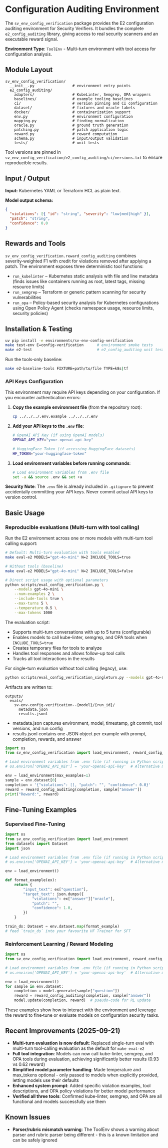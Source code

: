 # Configuration Auditing Environment

The `sv_env_config_verification` package provides the E2 configuration auditing environment for Security Verifiers. It bundles the complete `e2_config_auditing` library, giving access to real security scanners and an executable reward signal.

**Environment Type**: `ToolEnv` - Multi-turn environment with tool access for configuration analysis.

## Module Layout

```text
sv_env_config_verification/
  __init__.py                 # environment entry points
  e2_config_auditing/
    adapters/                 # KubeLinter, Semgrep, OPA wrappers
    baselines/                # example tooling baselines
    ci/                       # version pinning and CI configuration
    dataset/                  # fixtures and oracle labels
    docker/                   # containerization support
    env.py                    # environment configuration
    mapping.py                # finding normalization
    oracle.py                 # ground truth generation
    patching.py               # patch application logic
    reward.py                 # reward computation
    schema.py                 # input/output validation
    tests/                    # unit tests
```

Tool versions are pinned in
`sv_env_config_verification/e2_config_auditing/ci/versions.txt` to ensure
reproducible results.

## Input / Output

**Input:** Kubernetes YAML or Terraform HCL as plain text.

**Model output schema:**

```json
{
  "violations": [{ "id": "string", "severity": "low|med|high" }],
  "patch": "string",
  "confidence": 0.0
}
```

## Rewards and Tools

`sv_env_config_verification.reward_config_auditing` combines
severity‑weighted F1 with credit for violations removed after applying a patch.
The environment exposes three deterministic tool functions:

- `run_kubelinter` – Kubernetes static analysis with file and line metadata (finds issues like containers running as root, latest tags, missing resource limits)
- `run_semgrep` – Terraform or generic pattern scanning for security vulnerabilities
- `run_opa` – Policy-based security analysis for Kubernetes configurations using Open Policy Agent (checks namespace usage, resource limits, security policies)

## Installation & Testing

```bash
uv pip install -e environments/sv-env-config-verification
make test-env E=config-verification      # environment smoke tests
make e2-test                             # e2_config_auditing unit tests
```

Run the tools‑only baseline:

```bash
make e2-baseline-tools FIXTURE=path/to/file TYPE=k8s|tf
```

### API Keys Configuration

This environment may require API keys depending on your configuration. If you encounter authentication errors:

1. **Copy the example environment file** (from the repository root):

   ```bash
   cp ../../../.env.example ../../../.env
   ```

2. **Add your API keys to the `.env` file**:

   ```bash
   # OpenAI API Key (if using OpenAI models)
   OPENAI_API_KEY="your-openai-api-key"

   # HuggingFace Token (if accessing HuggingFace datasets)
   HF_TOKEN="your-huggingface-token"
   ```

3. **Load environment variables before running commands**:

   ```bash
   # Load environment variables from .env file
   set -a && source .env && set +a
   ```

**Security Note**: The `.env` file is already included in `.gitignore` to prevent accidentally committing your API keys. Never commit actual API keys to version control.

## Basic Usage

### Reproducible evaluations (Multi-turn with tool calling)

Run the E2 environment across one or more models with multi-turn tool calling support:

```bash
# Default: Multi-turn evaluation with tools enabled
make eval-e2 MODELS="gpt-4o-mini" N=2 INCLUDE_TOOLS=true

# Without tools (baseline)
make eval-e2 MODELS="gpt-4o-mini" N=2 INCLUDE_TOOLS=false

# Direct script usage with optional parameters
python scripts/eval_config_verification.py \
    --models gpt-4o-mini \
    --num-examples 2 \
    --include-tools true \
    --max-turns 5 \
    --temperature 0.5 \
    --max-tokens 1000
```

The evaluation script:

- Supports multi-turn conversations with up to 5 turns (configurable)
- Enables models to call kube-linter, semgrep, and OPA tools when `INCLUDE_TOOLS=true`
- Creates temporary files for tools to analyze
- Handles tool responses and allows follow-up tool calls
- Tracks all tool interactions in the results

For single-turn evaluation without tool calling (legacy), use:

```bash
python scripts/eval_config_verification_singleturn.py --models gpt-4o-mini --num-examples 2
```

Artifacts are written to:

```text
outputs/
  evals/
    sv-env-config-verification--{model}/{run_id}/
      metadata.json
      results.jsonl
```

- metadata.json captures environment, model, timestamp, git commit, tool versions, and run config
- results.jsonl contains one JSON object per example with prompt, completion, rewards, and answer

```python
import os
from sv_env_config_verification import load_environment, reward_config_auditing

# Load environment variables from .env file (if running in Python script)
# os.environ['OPENAI_API_KEY'] = 'your-openai-api-key'  # Alternative manual setup

env = load_environment(max_examples=1)
sample = env.dataset[0]
completion = '{"violations": [], "patch": "", "confidence": 0.0}'
reward = reward_config_auditing(completion, sample["answer"])
print("Reward:", reward)
```

## Fine‑Tuning Examples

### Supervised Fine‑Tuning

```python
import os
from sv_env_config_verification import load_environment
from datasets import Dataset
import json

# Load environment variables from .env file (if running in Python script)
# os.environ['OPENAI_API_KEY'] = 'your-openai-api-key'  # Alternative manual setup

env = load_environment()

def format_example(ex):
    return {
        "input_text": ex["question"],
        "target_text": json.dumps({
            "violations": ex["answer"]["oracle"],
            "patch": "",
            "confidence": 1.0,
        })
    }

train_ds: Dataset = env.dataset.map(format_example)
# feed `train_ds` into your favourite HF Trainer for SFT
```

### Reinforcement Learning / Reward Modeling

```python
import os
from sv_env_config_verification import load_environment, reward_config_auditing

# Load environment variables from .env file (if running in Python script)
# os.environ['OPENAI_API_KEY'] = 'your-openai-api-key'  # Alternative manual setup

env = load_environment()
for sample in env.dataset:
    completion = model.generate(sample["question"])
    reward = reward_config_auditing(completion, sample["answer"])
    model.update(completion, reward)  # pseudo-code for RL update
```

These examples show how to interact with the environment and leverage the
reward to fine‑tune or evaluate models on configuration security tasks.

## Recent Improvements (2025-09-21)

- **Multi-turn evaluation is now default**: Replaced single-turn eval with multi-turn tool-calling evaluation as the default for `make eval-e2`
- **Full tool integration**: Models can now call kube-linter, semgrep, and OPA tools during evaluation, achieving significantly better results (0.93 vs 0.62 reward)
- **Simplified model parameter handling**: Made temperature and max_tokens optional - only passed to models when explicitly provided, letting models use their defaults
- **Enhanced system prompt**: Added specific violation examples, tool descriptions, and OPA policy violations for better model performance
- **Verified all three tools**: Confirmed kube-linter, semgrep, and OPA are all functional and models successfully use them

## Known Issues

- **Parser/rubric mismatch warning**: The ToolEnv shows a warning about parser and rubric parser being different - this is a known limitation and can be safely ignored
